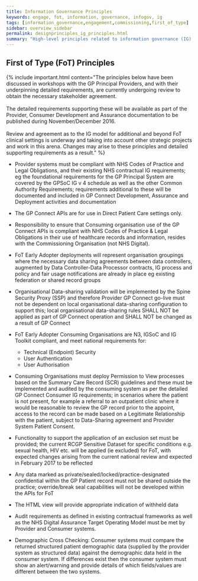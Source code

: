 ```yaml
---
title: Information Governance Principles
keywords: engage, fot, information, governance, infogov, ig
tags: [information_governance,engagement,commissioning,first_of_type]
sidebar: overview_sidebar
permalink: designprinciples_ig_principles.html
summary: "High-level principles related to information governance (IG) of data with-in the system for FoT."
---
```


## First of Type (FoT) Principles ##

{% include important.html content="The principles below have been discussed in workshops with the GP Principal Providers, and with their underpinning detailed requirements, are currently undergoing review to obtain the  necessary stakeholder agreement.<br/><br/>
The detailed requirements supporting these will be available as part of the Provider, Consumer Development and Assurance documentation to be published during November/December 2016.<br/><br/>
Review and agreement as to the IG model for additional and beyond FoT clinical settings is underway and taking into account other strategic projects and work in this arena.  Changes may arise to these principles and detailed supporting requirements as a result." %}

 
- Provider systems must be compliant with NHS Codes of Practice and Legal Obligations, and their existing NHS contractual IG requirements;  eg the foundational requirements for the GP Principal System  are covered by the GPSoC IG v 4 schedule as well as the other Common Authority  Requirements; requirements additional to these will be documented and  included in GP Connect Development, Assurance and Deployment  activities and documentation  

- The GP Connect APIs are for use in Direct Patient Care settings only.

- Responsibility to ensure that Consuming organisation use of the GP Connect APIs is compliant with NHS Codes of Practice & Legal Obligations in their use of healthcare records and information, resides with the Commissioning Organisation (not NHS Digital).

- FoT Early Adopter deployments will represent organisation groupings where the necessary data sharing agreements between data controllers, augmented by Data Controller-Data Processor contracts, IG process and policy and fair usage notifications are already in place eg existing federation or shared record groups

- Organisational Data-sharing validation will be implemented by the Spine Security Proxy (SSP) and therefore Provider GP Connect go-live must not be dependent on local organisational data-sharing configuration to support this;  local organisational data-sharing rules SHALL NOT be applied as part of GP Connect operation and SHALL NOT be changed as a result of GP Connect 

- FoT Early Adopter Consuming Organisations are  N3, IGSoC and IG Toolkit compliant, and meet national requirements for:
  - Technical (Endpoint) Security
  - User Authentication 
  - User Authorisation

- Consuming Organisations must deploy Permission to View processes based on the Summary Care Record (SCR) guidelines and these must be implemented and audited by the consuming system as per the detailed GP Connect Consumer IG requirements; in scenarios where the patient is not present, for example a referral to an outpatient clinic where it would be reasonable to review the GP record prior to the appoint, access to the record can be made based on a Legitimate Relationship with the patient, subject to Data-Sharing agreement and Provider System Patient Consent.

- Functionality to support the application of an exclusion set must be provided;  the current RCGP Sensitive Dataset for specific conditions e.g. sexual health, HIV etc. will be applied (ie excluded) for FoT, with expected changes arising from the current national review and expected in February 2017 to be reflected 

- Any data marked as private/sealed/locked/practice-designated confidential within the GP Patient record must not be shared outside the practice;   override/break seal capabilities will not be developed within the APIs for FoT

- The HTML view will provide appropriate indication of withheld data 

- Audit requirements as defined in existing contractual frameworks as well as the NHS Digital Assurance Target Operating Model must be met by Provider and Consumer systems.

- Demographic Cross Checking: Consumer systems must compare the returned structured patient demographic data (supplied by the provider system as structured data) against the demographic data held in the consumer system.
If differences exist then the consumer system must show an alert/warning and provide details of which fields/values are different between the two systems.
